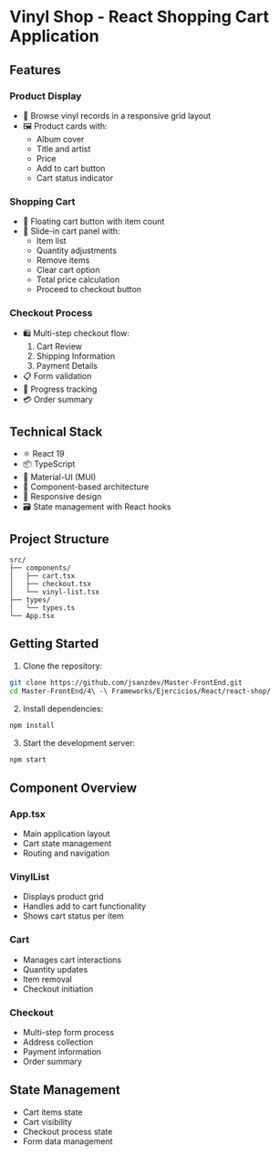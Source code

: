 # Vinyl Shop - React Shopping Cart Application

## Features

### Product Display
- 🎵 Browse vinyl records in a responsive grid layout
- 🖼️ Product cards with:
  - Album cover
  - Title and artist
  - Price
  - Add to cart button
  - Cart status indicator

### Shopping Cart
- 🛒 Floating cart button with item count
- 📝 Slide-in cart panel with:
  - Item list
  - Quantity adjustments
  - Remove items
  - Clear cart option
  - Total price calculation
  - Proceed to checkout button

### Checkout Process
- 🛍️ Multi-step checkout flow:
  1. Cart Review
  2. Shipping Information
  3. Payment Details
- 📋 Form validation
- 🔄 Progress tracking
- 💳 Order summary

## Technical Stack

- ⚛️ React 19
- 📦 TypeScript
- 🎨 Material-UI (MUI)
- 🔧 Component-based architecture
- 📱 Responsive design
- 🗃️ State management with React hooks

## Project Structure

```
src/
├── components/
│   ├── cart.tsx
│   ├── checkout.tsx
│   └── vinyl-list.tsx
├── types/
│   └── types.ts
└── App.tsx
```

## Getting Started

1. Clone the repository:
```bash
git clone https://github.com/jsanzdev/Master-FrontEnd.git
cd Master-FrontEnd/4\ -\ Frameworks/Ejercicios/React/react-shop/
```

2. Install dependencies:
```bash
npm install
```

3. Start the development server:
```bash
npm start
```

## Component Overview

### App.tsx
- Main application layout
- Cart state management
- Routing and navigation

### VinylList
- Displays product grid
- Handles add to cart functionality
- Shows cart status per item

### Cart
- Manages cart interactions
- Quantity updates
- Item removal
- Checkout initiation

### Checkout
- Multi-step form process
- Address collection
- Payment information
- Order summary

## State Management

- Cart items state
- Cart visibility
- Checkout process state
- Form data management